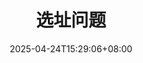 ---
weight: 721
title: "选址问题"
description: ""
icon: "article"
date: "2025-04-24T15:29:06+08:00"
lastmod: "2025-04-24T15:29:06+08:00"
draft: true
toc: true
---